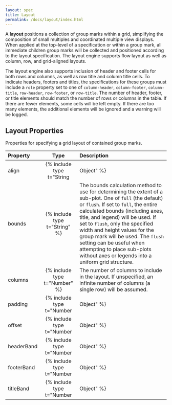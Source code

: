 ```yaml
---
layout: spec
title: Layout
permalink: /docs/layout/index.html
---
```


A **layout** positions a collection of group marks within a grid, simplifying the composition of small multiples and coordinated multiple view displays. When applied at the top-level of a specification or within a group mark, all immediate children group marks will be collected and positioned according to the layout specification. The layout engine supports flow layout as well as column, row, and grid-aligned layouts.

The layout engine also supports inclusion of header and footer cells for both rows and columns, as well as row title and column title cells. To indicate headers, footers and titles, the specifications for these groups must include a `role` property set to one of `column-header`, `column-footer`, `column-title`, `row-header`, `row-footer`, or `row-title`. The number of header, footer, or title elements should match the number of rows or columns in the table. If there are fewer elements, some cells will be left empty. If there are too many elements, the additional elements will be ignored and a warning will be logged.

## Layout Properties

Properties for specifying a grid layout of contained group marks.

| Property      | Type                           | Description    |
| :------------ | :----------------------------: | :------------- |
| align         | {% include type t="String|Object" %}  | The alignment to apply to grid rows and columns. The supported string values are `all`, `each`, and `none` (the default). If set to `none`, a flow layout will be used, in which adjacent plots are simply placed one after the other. If set to `each`, elements will be  aligned into a clean grid structure, but each row or column may be of variable size. If set to `all`, elements will be aligned and each row or column will be sized identically based on the maximum observed size. String values for this property will be applied to both grid rows and columns. Alternatively, an object value of the form `{"row": string, "column": string}` can be used to supply different alignments for rows and columns.|
| bounds        | {% include type t="String" %}  | The bounds calculation method to use for determining the extent of a sub-plot. One of `full` (the default) or `flush`. If set to `full`, the entire calculated bounds (including axes, title, and legend) will be used. If set to `flush`, only the specified width and height values for the group mark will be used. The `flush` setting can be useful when attempting to place sub-plots without axes or legends into a uniform grid structure.|
| columns       | {% include type t="Number" %}  | The number of columns to include in the layout. If unspecified, an infinite number of columns (a single row) will be assumed.|
| padding       | {% include type t="Number|Object" %}  | The padding in pixels to add between elements within a row or column. An object value of the form `{"row": number, "column": number}` can be used to supply different padding values for rows and columns.|
| offset        | {% include type t="Number|Object" %}  | The orthogonal offset in pixels by which to displace grid header, footer, and title cells from their position along the edge of the grid (default `0`). A number value applies to all header, footer, and title elements. An object value can be used to supply different values for each element; the supported properties are `columnHeader`, `columnFooter`, `columnTitle`, `rowHeader`, `rowFooter`, and `rowTitle`.|
| headerBand     | {% include type t="Number|Object" %}  | A band positioning parameter in the interval [0,1] indicating where in a cell a header should be placed. For a column header, `0` maps to the left edge of the header cell and `1` to right edge. A number value applies to both row and column headers. An object value of the form `{"row": number, "column": number}` can be used to supply different values for row and column headers. The default value is `null`, indicating the header is positioned using the _x_ (for columns) or _y_ (for rows) coordinate of the nearest grid content cell. |
| footerBand     | {% include type t="Number|Object" %}  | A band positioning parameter in the interval [0,1] indicating where in a cell a footer should be placed. For a column footer, `0` maps to the left edge of the footer cell and `1` to right edge. A number value applies to both row and column footers. An object value of the form `{"row": number, "column": number}` can be used to supply different values for row and column footers. The default value is `null`, indicating the footer is positioned using the _x_ (for columns) or _y_ (for rows) coordinate of the nearest grid content cell. |
| titleBand     | {% include type t="Number|Object" %}  | A band positioning parameter in the interval [0,1] indicating where in a cell a title should be placed. For a column title, `0` maps to the left edge of the title cell and `1` to right edge. The default value is `0.5`, indicating a centered position. A number value applies to both row and column titles. An object value of the form `{"row": number, "column": number}` can be used to supply different values for row and column titles.|
